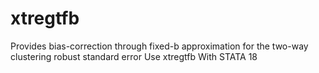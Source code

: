 # xtregtfb
Provides bias-correction through fixed-b approximation for the two-way clustering robust standard error Use xtregtfb With STATA 18
